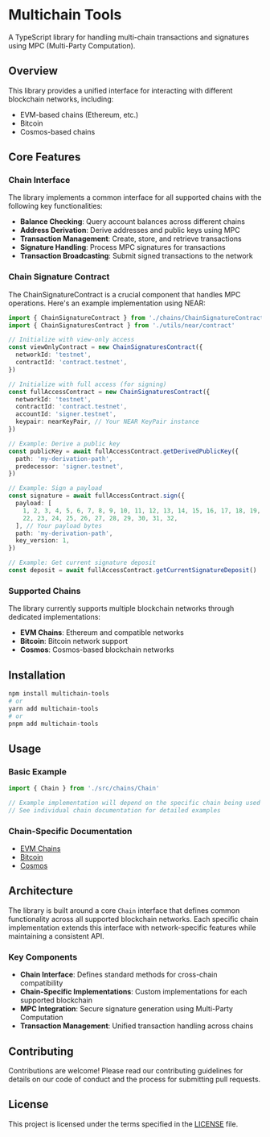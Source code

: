 # Multichain Tools

A TypeScript library for handling multi-chain transactions and signatures using MPC (Multi-Party Computation).

## Overview

This library provides a unified interface for interacting with different blockchain networks, including:

- EVM-based chains (Ethereum, etc.)
- Bitcoin
- Cosmos-based chains

## Core Features

### Chain Interface

The library implements a common interface for all supported chains with the following key functionalities:

- **Balance Checking**: Query account balances across different chains
- **Address Derivation**: Derive addresses and public keys using MPC
- **Transaction Management**: Create, store, and retrieve transactions
- **Signature Handling**: Process MPC signatures for transactions
- **Transaction Broadcasting**: Submit signed transactions to the network

### Chain Signature Contract

The ChainSignatureContract is a crucial component that handles MPC operations. Here's an example implementation using NEAR:

```typescript
import { ChainSignatureContract } from './chains/ChainSignatureContract'
import { ChainSignaturesContract } from './utils/near/contract'

// Initialize with view-only access
const viewOnlyContract = new ChainSignaturesContract({
  networkId: 'testnet',
  contractId: 'contract.testnet',
})

// Initialize with full access (for signing)
const fullAccessContract = new ChainSignaturesContract({
  networkId: 'testnet',
  contractId: 'contract.testnet',
  accountId: 'signer.testnet',
  keypair: nearKeyPair, // Your NEAR KeyPair instance
})

// Example: Derive a public key
const publicKey = await fullAccessContract.getDerivedPublicKey({
  path: 'my-derivation-path',
  predecessor: 'signer.testnet',
})

// Example: Sign a payload
const signature = await fullAccessContract.sign({
  payload: [
    1, 2, 3, 4, 5, 6, 7, 8, 9, 10, 11, 12, 13, 14, 15, 16, 17, 18, 19, 20, 21,
    22, 23, 24, 25, 26, 27, 28, 29, 30, 31, 32,
  ], // Your payload bytes
  path: 'my-derivation-path',
  key_version: 1,
})

// Example: Get current signature deposit
const deposit = await fullAccessContract.getCurrentSignatureDeposit()
```

### Supported Chains

The library currently supports multiple blockchain networks through dedicated implementations:

- **EVM Chains**: Ethereum and compatible networks
- **Bitcoin**: Bitcoin network support
- **Cosmos**: Cosmos-based blockchain networks

## Installation

```bash
npm install multichain-tools
# or
yarn add multichain-tools
# or
pnpm add multichain-tools
```

## Usage

### Basic Example

```typescript
import { Chain } from './src/chains/Chain'

// Example implementation will depend on the specific chain being used
// See individual chain documentation for detailed examples
```

### Chain-Specific Documentation

- [EVM Chains](src/chains/EVM/README.md)
- [Bitcoin](src/chains/Bitcoin/README.md)
- [Cosmos](src/chains/Cosmos/README.md)

## Architecture

The library is built around a core `Chain` interface that defines common functionality across all supported blockchain networks. Each specific chain implementation extends this interface with network-specific features while maintaining a consistent API.

### Key Components

- **Chain Interface**: Defines standard methods for cross-chain compatibility
- **Chain-Specific Implementations**: Custom implementations for each supported blockchain
- **MPC Integration**: Secure signature generation using Multi-Party Computation
- **Transaction Management**: Unified transaction handling across chains

## Contributing

Contributions are welcome! Please read our contributing guidelines for details on our code of conduct and the process for submitting pull requests.

## License

This project is licensed under the terms specified in the [LICENSE](LICENSE) file.
